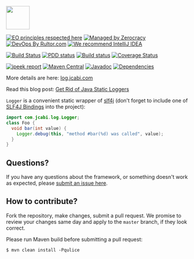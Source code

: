 <img src="http://img.jcabi.com/logo-square.png" width="64px" height="64px" />

[![EO principles respected here](https://cdn.rawgit.com/yegor256/elegantobjects.github.io/master/badge.svg)](http://www.elegantobjects.org)
[![Managed by Zerocracy](https://www.0crat.com/badge/C3RUBL5H9.svg)](https://www.0crat.com/p/C3RUBL5H9)
[![DevOps By Rultor.com](http://www.rultor.com/b/jcabi/jcabi-log)](http://www.rultor.com/p/jcabi/jcabi-log)
[![We recommend IntelliJ IDEA](http://img.teamed.io/intellij-idea-recommend.svg)](https://www.jetbrains.com/idea/)

[![Build Status](https://travis-ci.org/jcabi/jcabi-log.svg?branch=master)](https://travis-ci.org/jcabi/jcabi-log)
[![PDD status](http://www.0pdd.com/svg?name=jcabi/jcabi-log)](http://www.0pdd.com/p?name=jcabi/jcabi-log)
[![Build status](https://ci.appveyor.com/api/projects/status/tk5nksux8peh2n8o/branch/master?svg=true)](https://ci.appveyor.com/project/yegor256/jcabi-log/branch/master)
[![Coverage Status](https://coveralls.io/repos/jcabi/jcabi-log/badge.svg?branch=master&service=github)](https://coveralls.io/github/jcabi/jcabi-log?branch=master)

[![jpeek report](http://i.jpeek.org/com.jcabi/jcabi-log/badge.svg)](http://i.jpeek.org/com.jcabi/jcabi-log/)
[![Maven Central](https://maven-badges.herokuapp.com/maven-central/com.jcabi/jcabi-log/badge.svg)](https://maven-badges.herokuapp.com/maven-central/com.jcabi/jcabi-log)
[![Javadoc](https://javadoc.io/badge/com.jcabi/jcabi-log.svg)](http://www.javadoc.io/doc/com.jcabi/jcabi-log)
[![Dependencies](https://www.versioneye.com/user/projects/561ac156a193340f280010de/badge.svg?style=flat)](https://www.versioneye.com/user/projects/561ac156a193340f280010de)

More details are here: [log.jcabi.com](http://log.jcabi.com/index.html)

Read this blog post: [Get Rid of Java Static Loggers](http://www.yegor256.com/2014/05/23/avoid-java-static-logger.html)

`Logger` is a convenient static wrapper of [slf4j](http://www.slf4j.org/)
(don't forget to include one of [SLF4J Bindings](http://www.slf4j.org/manual.html#binding)
into the project):

```java
import com.jcabi.log.Logger;
class Foo {
  void bar(int value) {
    Logger.debug(this, "method #bar(%d) was called", value);
  }
}
```

## Questions?

If you have any questions about the framework, or something doesn't work as expected,
please [submit an issue here](https://github.com/jcabi/jcabi-log/issues/new).

## How to contribute?

Fork the repository, make changes, submit a pull request.
We promise to review your changes same day and apply to
the `master` branch, if they look correct.

Please run Maven build before submitting a pull request:

```
$ mvn clean install -Pqulice
```
